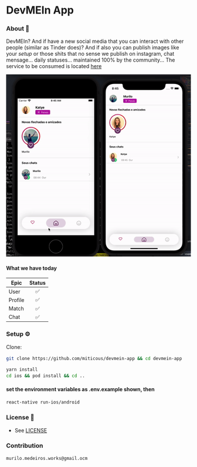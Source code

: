 # DevMEIn App

### About 📖

DevMEIn? And if have a new social media that you can interact with other people (similar as Tinder does)? And if also you can publish images like
your *setup* or those shits that no sense we publish on instagram, chat mensage... daily statuses...
  maintained 100% by the community... The service to be consumed is located [here](https://github.com/miticous/devmein-server)


![App](/docs/images/showcase.gif)


#### What we have today
| Epic                                                       | Status                                                                                                                                                                                       |
| -------------------------------------------------------- | :---------------------------------------------------------------------------------------------------------------------------------------------------------------------------------------------: |
|  User                                                       |          ✅                 |
|  Profile                                                    |          ✅                 |
|  Match                                                      |          ✅                 |
|  Chat                                                       |          ✅                 |

### Setup ⚙️

Clone:

```sh
git clone https://github.com/miticous/devmein-app && cd devmein-app
```
```sh
yarn install
cd ios && pod install && cd ..
```
#### set the environment variables as .env.example shown, then
```sh
react-native run-ios/android
```

### License 📓

- See [LICENSE](/LICENSE)

### Contribution
```sh
murilo.medeiros.works@gmail.ocm
```
